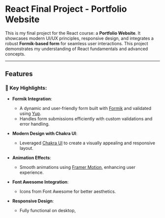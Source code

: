 # React Final Project - Portfolio Website

This is my final project for the React course: a **Portfolio Website**. It showcases modern UI/UX principles, responsive design, and integrates a robust **Formik-based form** for seamless user interactions. This project demonstrates my understanding of React fundamentals and advanced concepts.

---

## Features

### 🌟 Key Highlights:
- **Formik Integration**:  
  - A dynamic and user-friendly form built with [Formik](https://formik.org/) and validated using [Yup](https://github.com/jquense/yup).
  - Handles form submissions efficiently with custom validations and error handling.
  
- **Modern Design with Chakra UI**:  
  - Leveraged [Chakra UI](https://chakra-ui.com/) to create a visually appealing and responsive layout.

- **Animation Effects**:  
  - Smooth animations using [Framer Motion](https://www.framer.com/motion/), enhancing user experience.

- **Font Awesome Integration**:  
  - Icons from Font Awesome for better aesthetics.

- **Responsive Design**:  
  - Fully functional on desktop,

